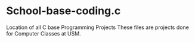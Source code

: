 # School-base-coding.c
Location of all C base Programming Projects
These files are projects done for Computer Classes at USM.
